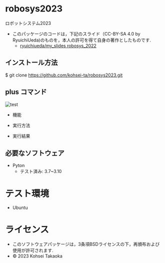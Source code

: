 # robosys2023
ロボットシステム2023
* このパッケージのコードは，下記のスライド（CC-BY-SA 4.0 by RyuichiUeda)のものを，本人の許可を得て自身の著作としたものです.
	* [ryuichiueda/my_slides robosys_2022](https://github.com/ryuichiueda/my_slides/tree/master/robosys_2022)

## インストール方法

$ git clone https://github.com/kohsei-ta/robosys2023.git 

## plus	コマンド
![test](https://github.com/kohsei-ta/robosys2023/.github/workflows/test.yml/badge.svg)
 * 機能

 * 実行方法

 * 実行結果

## 必要なソフトウェア
* Pyton
  * テスト済み: 3.7~3.10

# テスト環境
* Ubuntu

# ライセンス

* このソフトウェアパッケージは，3条項BSDライセンスの下，再頒布および使用が許可されます.
* © 2023 Kohsei Takaoka
